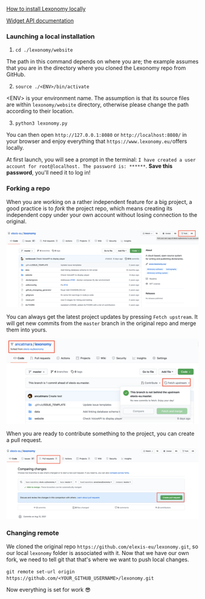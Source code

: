 [How to install Lexonomy locally](https://github.com/elexis-eu/lexonomy/blob/master/INSTALL.md)

[Widget API documentation](https://github.com/elexis-eu/lexonomy/wiki/Create-widgets)

### Launching a local installation

1. `cd ./lexonomy/website`

The path in this command depends on where you are; the example assumes that you are in the directory where you cloned the Lexonomy repo from GitHub.

2. `source ./<ENV>/bin/activate`

\<ENV\> is your environment name. The assumption is that its source files are within `lexonomy/website` directory, otherwise please change the path according to their location.

3. `python3 lexonomy.py`

You can then open `http://127.0.0.1:8080` or `http://localhost:8080/` in your browser and enjoy everything that `https://www.lexonomy.eu/`offers locally. 

At first launch, you will see a prompt in the terminal: `I have created a user account for root@localhost. The password is: ******`. **Save this password**, you'll need it to log in!

### Forking a repo

When you are working on a rather independent feature for a big project, a good practice is to *fork* the project repo, which means creating its independent copy under your own account without losing connection to the original. 

![](./img/1.png)

You can always get the latest project updates by pressing `Fetch upstream`. It will get new commits from the `master` branch in the original repo and merge them into yours. 

![](./img/2.png)

When you are ready to contribute something to the project, you can create a pull request.

![](./img/3.png)

### Changing remote

We cloned the original repo `https://github.com/elexis-eu/lexonomy.git`, so our local `lexonomy` folder is associated with it. Now that we have our own fork, we need to tell git that that's where we want to push local changes.

`git remote set-url origin https://github.com/<YOUR_GITHUB_USERNAME>/lexonomy.git`

Now everything is set for work 😎
